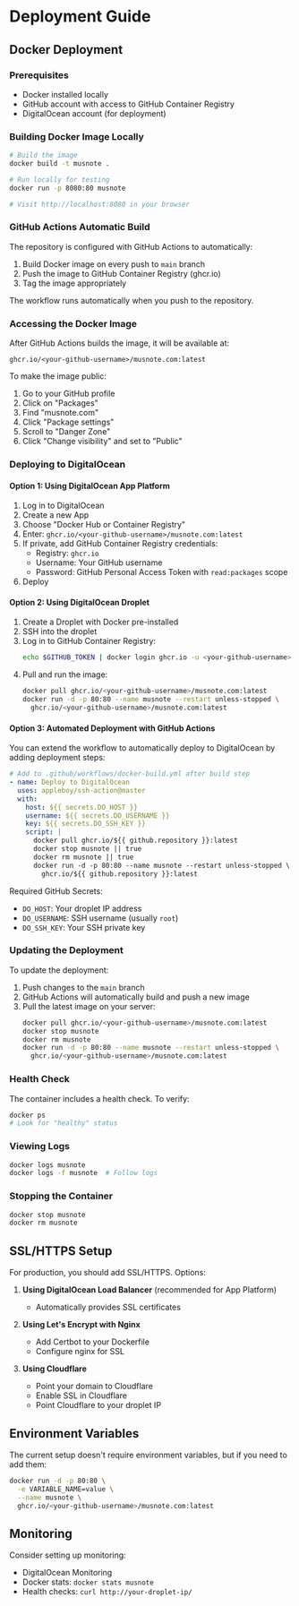 # Deployment Guide

## Docker Deployment

### Prerequisites
- Docker installed locally
- GitHub account with access to GitHub Container Registry
- DigitalOcean account (for deployment)

### Building Docker Image Locally

```bash
# Build the image
docker build -t musnote .

# Run locally for testing
docker run -p 8080:80 musnote

# Visit http://localhost:8080 in your browser
```

### GitHub Actions Automatic Build

The repository is configured with GitHub Actions to automatically:
1. Build Docker image on every push to `main` branch
2. Push the image to GitHub Container Registry (ghcr.io)
3. Tag the image appropriately

The workflow runs automatically when you push to the repository.

### Accessing the Docker Image

After GitHub Actions builds the image, it will be available at:
```
ghcr.io/<your-github-username>/musnote.com:latest
```

To make the image public:
1. Go to your GitHub profile
2. Click on "Packages"
3. Find "musnote.com"
4. Click "Package settings"
5. Scroll to "Danger Zone"
6. Click "Change visibility" and set to "Public"

### Deploying to DigitalOcean

#### Option 1: Using DigitalOcean App Platform

1. Log in to DigitalOcean
2. Create a new App
3. Choose "Docker Hub or Container Registry"
4. Enter: `ghcr.io/<your-github-username>/musnote.com:latest`
5. If private, add GitHub Container Registry credentials:
   - Registry: `ghcr.io`
   - Username: Your GitHub username
   - Password: GitHub Personal Access Token with `read:packages` scope
6. Deploy

#### Option 2: Using DigitalOcean Droplet

1. Create a Droplet with Docker pre-installed
2. SSH into the droplet
3. Log in to GitHub Container Registry:
   ```bash
   echo $GITHUB_TOKEN | docker login ghcr.io -u <your-github-username> --password-stdin
   ```
4. Pull and run the image:
   ```bash
   docker pull ghcr.io/<your-github-username>/musnote.com:latest
   docker run -d -p 80:80 --name musnote --restart unless-stopped \
     ghcr.io/<your-github-username>/musnote.com:latest
   ```

#### Option 3: Automated Deployment with GitHub Actions

You can extend the workflow to automatically deploy to DigitalOcean by adding deployment steps:

```yaml
# Add to .github/workflows/docker-build.yml after build step
- name: Deploy to DigitalOcean
  uses: appleboy/ssh-action@master
  with:
    host: ${{ secrets.DO_HOST }}
    username: ${{ secrets.DO_USERNAME }}
    key: ${{ secrets.DO_SSH_KEY }}
    script: |
      docker pull ghcr.io/${{ github.repository }}:latest
      docker stop musnote || true
      docker rm musnote || true
      docker run -d -p 80:80 --name musnote --restart unless-stopped \
        ghcr.io/${{ github.repository }}:latest
```

Required GitHub Secrets:
- `DO_HOST`: Your droplet IP address
- `DO_USERNAME`: SSH username (usually `root`)
- `DO_SSH_KEY`: Your SSH private key

### Updating the Deployment

To update the deployment:
1. Push changes to the `main` branch
2. GitHub Actions will automatically build and push a new image
3. Pull the latest image on your server:
   ```bash
   docker pull ghcr.io/<your-github-username>/musnote.com:latest
   docker stop musnote
   docker rm musnote
   docker run -d -p 80:80 --name musnote --restart unless-stopped \
     ghcr.io/<your-github-username>/musnote.com:latest
   ```

### Health Check

The container includes a health check. To verify:
```bash
docker ps
# Look for "healthy" status
```

### Viewing Logs

```bash
docker logs musnote
docker logs -f musnote  # Follow logs
```

### Stopping the Container

```bash
docker stop musnote
docker rm musnote
```

## SSL/HTTPS Setup

For production, you should add SSL/HTTPS. Options:

1. **Using DigitalOcean Load Balancer** (recommended for App Platform)
   - Automatically provides SSL certificates

2. **Using Let's Encrypt with Nginx**
   - Add Certbot to your Dockerfile
   - Configure nginx for SSL

3. **Using Cloudflare**
   - Point your domain to Cloudflare
   - Enable SSL in Cloudflare
   - Point Cloudflare to your droplet IP

## Environment Variables

The current setup doesn't require environment variables, but if you need to add them:

```bash
docker run -d -p 80:80 \
  -e VARIABLE_NAME=value \
  --name musnote \
  ghcr.io/<your-github-username>/musnote.com:latest
```

## Monitoring

Consider setting up monitoring:
- DigitalOcean Monitoring
- Docker stats: `docker stats musnote`
- Health checks: `curl http://your-droplet-ip/`

